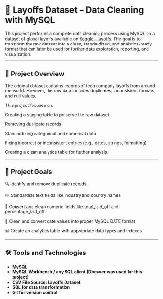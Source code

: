 # 🧹 Layoffs Dataset – Data Cleaning with MySQL

This project performs a complete data cleaning process using MySQL on a dataset of global layoffs available on [Kaggle - layoffs](https://www.kaggle.com/datasets/swaptr/layoffs-2022). The goal is to transform the raw dataset into a clean, standardized, and analytics-ready format that can later be used for further data exploration, reporting, and visualization.

---

## 📌 Project Overview

The original dataset contains records of tech company layoffs from around the world. However, the raw data includes duplicates, inconsistent formats, and null values.

This project focuses on:

Creating a staging table to preserve the raw dataset

Removing duplicate records

Standardizing categorical and numerical data

Fixing incorrect or inconsistent entries (e.g., dates, strings, formatting)

Creating a clean analytics table for further analysis

---

## 🎯 Project Goals

🔍 Identify and remove duplicate records

✏️ Standardize text fields like industry and country names

🔢 Convert and clean numeric fields like total_laid_off and percentage_laid_off

📆 Clean and convert date values into proper MySQL DATE format

📊 Create an analytics table with appropriate data types and indexes

---

## 🛠 Tools and Technologies

- **MySQL**
- **MySQL Workbench / any SQL client (Dbeaver was used for this project)**
- **CSV File Source: Layoffs Dataset**
- **SQL for data transformation**
- **Git for version control**